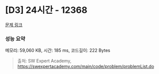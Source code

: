 # [D3] 24시간 - 12368 

[문제 링크](https://swexpertacademy.com/main/code/problem/problemDetail.do?contestProbId=AXsEBlLqedsDFARX) 

### 성능 요약

메모리: 59,060 KB, 시간: 185 ms, 코드길이: 222 Bytes



> 출처: SW Expert Academy, https://swexpertacademy.com/main/code/problem/problemList.do
